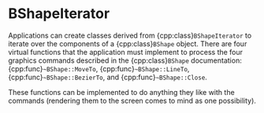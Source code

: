 # BShapeIterator

Applications can create classes derived from {cpp:class}`BShapeIterator`
to iterate over the components of a {cpp:class}`BShape` object. There are
four virtual functions that the application must implement to process the
four graphics commands described in the {cpp:class}`BShape` documentation:
{cpp:func}`~BShape::MoveTo`, {cpp:func}`~BShape::LineTo`,
{cpp:func}`~BShape::BezierTo`, and {cpp:func}`~BShape::Close`.

These functions can be implemented to do anything they like with the
commands (rendering them to the screen comes to mind as one possibility).
